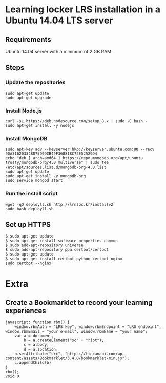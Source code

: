 # Learning locker LRS installation in a Ubuntu 14.04 LTS server

## Requirements
Ubuntu 14.04 server with a minimum of 2 GB RAM.

## Steps

### Update the repositories
```
sudo apt-get update
sudo apt-get upgrade
```
### Install Node.js
```
curl -sL https://deb.nodesource.com/setup_8.x | sudo -E bash -
sudo apt-get install -y nodejs
```
### Install MongoDB
```
sudo apt-key adv --keyserver hkp://keyserver.ubuntu.com:80 --recv 9DA31620334BD75D9DCB49F368818C72E52529D4
echo "deb [ arch=amd64 ] https://repo.mongodb.org/apt/ubuntu trusty/mongodb-org/4.0 multiverse" | sudo tee /etc/apt/sources.list.d/mongodb-org-4.0.list
sudo apt-get update
sudo apt-get install -y mongodb-org
sudo service mongod start
```
### Run the install script

```
wget -qO deployll.sh http://lrnloc.kr/installv2
sudo bash deployll.sh
```
## Set up HTTPS
```
$ sudo apt-get update
$ sudo apt-get install software-properties-common
$ sudo add-apt-repository universe
$ sudo add-apt-repository ppa:certbot/certbot
$ sudo apt-get update
$ sudo apt-get install certbot python-certbot-nginx 
sudo certbot --nginx
```
# Extra

## Create a Bookmarklet to record your learning experiences
```
javascript: function rbm() {
    window.rbmAuth = "LRS key", window.rbmEndpoint = "LRS endpoint", window.rbmEmail = "your e-mail", window.rbmName = "your name";
    var a = document,
        b = a.createElement("sc" + "ript"),
        c = a.body,
        d = a.location;
    b.setAttribute("src", "https://tincanapi.com/wp-content/assets/Bookmarklet/3.4.0/bookmarklet-min.js");
    c.appendChild(b)
}
rbm();
void 0
```
